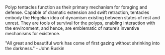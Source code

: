 
Polyp tentacles function as their primary mechanism for foraging and defense. Capable of dramatic extension and swift retraction, tentacles embody the Hegelian idea of dynamism existing between states of rest and unrest. They are tools of survival for the polyps, enabling interaction with the environment, and hence, are emblematic of nature’s inventive mechanisms for existence.

"All great and beautiful work has come of first gazing without shrinking into the darkness." - John Ruskin

